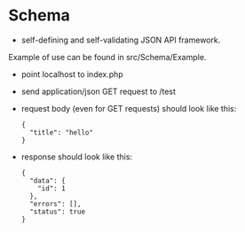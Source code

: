 # Schema
- self-defining and self-validating JSON API framework.

Example of use can be found in src/Schema/Example.

- point localhost to index.php
- send application/json GET request to /test
- request body (even for GET requests) should look like this:

      {
        "title": "hello"
      }
      
- response should look like this:

      {
        "data": {
          "id": 1
        },
        "errors": [],
        "status": true
      }